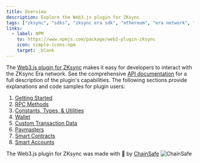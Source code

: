 ```yaml
---
title: Overview
description: Explore the Web3.js plugin for ZKsync
tags: ["zksync", "sdks", "zksync era sdk", "ethereum", "era network", "web3.js", "web3.js plugin"]
links:
  - label: NPM
    to: https://www.npmjs.com/package/web3-plugin-zksync
    icon: simple-icons:npm
    target: _blank
---
```


The [Web3.js plugin for ZKsync](https://github.com/ChainSafe/web3-plugin-zksync) makes it easy for developers to
interact with the ZKsync Era network. See the comprehensive [API documentation](https://chainsafe.github.io/web3-plugin-zksync/)
for a full description of the plugin's capabilities. The following sections provide explanations and code samples for
plugin users:

1. [Getting Started](/js/web3js/getting-started)
2. [RPC Methods](/js/web3js/rpc)
3. [Constants, Types, & Utilities](/js/web3js/constants-types-utilities)
4. [Wallet](/js/web3js/wallet)
5. [Custom Transaction Data](/js/web3js/custom-data)
6. [Paymasters](/js/web3js/paymasters)
7. [Smart Contracts](/js/web3js/contracts)
8. [Smart Accounts](/js/web3js/smart-accounts)

The Web3.js plugin for ZKsync was made with 💛 by [ChainSafe](https://chainsafe.io/)
![ChainSafe](/images/chainsafe.png "ChainSafe")
